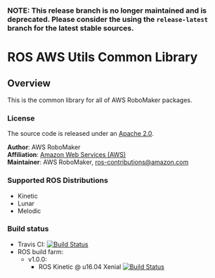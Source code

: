 ### NOTE: This release branch is no longer maintained and is deprecated. Please consider the using the `release-latest` branch for the latest stable sources.


# ROS AWS Utils Common Library


## Overview
This is the common library for all of AWS RoboMaker packages.

### License
The source code is released under an [Apache 2.0].

**Author**: AWS RoboMaker<br/>
**Affiliation**: [Amazon Web Services (AWS)]<br/>
**Maintainer**: AWS RoboMaker, ros-contributions@amazon.com

### Supported ROS Distributions
- Kinetic
- Lunar
- Melodic

### Build status

* Travis CI: [![Build Status](https://travis-ci.org/aws-robotics/utils-common.svg?branch=master)](https://travis-ci.org/aws-robotics/utils-common)
 * ROS build farm:
   * v1.0.0:
     * ROS Kinetic @ u16.04 Xenial [![Build Status](http://build.ros.org/job/Kbin_uX64__aws_common__ubuntu_xenial_amd64__binary/badge/icon)](http://build.ros.org/job/Kbin_uX64__aws_common__ubuntu_xenial_amd64__binary)

[Amazon Web Services (AWS)]: https://aws.amazon.com/
[Apache 2.0]: https://aws.amazon.com/apache-2-0/
